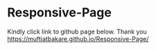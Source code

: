 # Responsive-Page
Kindly click link to github page below. Thank you
https://muftiatbakare.github.io/Responsive-Page/
